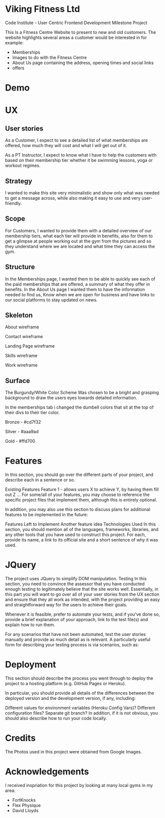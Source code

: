 # Viking Fitness Ltd

Code Institute - User Centric Frontend Development Milestone Project

This Is a Fitness Centre Website to present to new and old customers. The website highlights several areas a customer would be interested in for example:
- Memberships
- Images to do with the Fitness Centre
- About Us page containing the address, opening times and social links
- offers

# Demo

# UX

## User stories
As a Customer, I expect to see a detailed list of what memberships are offered, how much they will cost and what I will get out of it.

As a PT Instructor, I expect to know what I have to help the customers with based on their membership tier whether it be swimming lessons, yoga or workout regimes.

## Strategy
I wanted to make this site very minimalistic and show only what was needed to get a message across, while also making it easy to use and very user-friendly.

## Scope
For Customers, I wanted to provide them with a detailed overview of our membership tiers, what each tier will provide in benefits, also for them to get a glimpse at people working out at the gym from the pictures and so they understand where we are located and what time they can access the gym.

## Structure
In the Memberships page, I wanted them to be able to quickly see each of the paid memberships that are offered, a summary of what they offer in benefits. In the About Us page I wanted them to have the information needed to find us, Know when we are open for business and have links to our social platforms to stay updated on news.

## Skeleton
About wireframe

Contact wireframe

Landing Page wireframe

Skills wireframe

Work wireframe

## Surface
The Burgundy/White Color Scheme Was chosen to be a bright and grasping background to draw the users eyes towards detailed information.

In the memberships tab i changed the dumbell colors that sit at the top of their divs to their tier color.

Bronze - #cd7f32

Silver - #aaa9ad

Gold - #ffd700

# Features
In this section, you should go over the different parts of your project, and describe each in a sentence or so.

Existing Features Feature 1 - allows users X to achieve Y, by having them fill out Z ... For some/all of your features, you may choose to reference the specific project files that implement them, although this is entirely optional.

In addition, you may also use this section to discuss plans for additional features to be implemented in the future:

Features Left to Implement Another feature idea Technologies Used In this section, you should mention all of the languages, frameworks, libraries, and any other tools that you have used to construct this project. For each, provide its name, a link to its official site and a short sentence of why it was used.

# JQuery
The project uses JQuery to simplify DOM manipulation. Testing In this section, you need to convince the assessor that you have conducted enough testing to legitimately believe that the site works well. Essentially, in this part you will want to go over all of your user stories from the UX section and ensure that they all work as intended, with the project providing an easy and straightforward way for the users to achieve their goals.

Whenever it is feasible, prefer to automate your tests, and if you've done so, provide a brief explanation of your approach, link to the test file(s) and explain how to run them.

For any scenarios that have not been automated, test the user stories manually and provide as much detail as is relevant. A particularly useful form for describing your testing process is via scenarios, such as:

# Deployment
This section should describe the process you went through to deploy the project to a hosting platform (e.g. GitHub Pages or Heroku).

In particular, you should provide all details of the differences between the deployed version and the development version, if any, including:

Different values for environment variables (Heroku Config Vars)? Different configuration files? Separate git branch? In addition, if it is not obvious, you should also describe how to run your code locally.

# Credits
The Photos used in this project were obtained from Google Images.

# Acknowledgements
I received inspriation for this project by looking at many local gyms in my area:

- FortKnocks
- Flex Physique
- David Lloyds